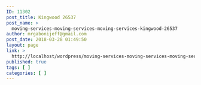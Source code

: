 ```yaml
---
ID: 11302
post_title: Kingwood 26537
post_name: >
  moving-services-moving-services-moving-services-kingwood-26537
author: mrgabonijeff@gmail.com
post_date: 2018-03-28 01:49:50
layout: page
link: >
  http://localhost/wordpress/moving-services-moving-services-moving-services-kingwood-26537/
published: true
tags: [ ]
categories: [ ]
---
```

